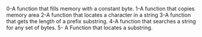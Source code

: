 0-A function that fills memory with a constant byte.
1-A function that copies memory area
2-A function that locates a character in a string
3-A function that gets the length of a prefix substring.
4-A function that searches a string for any set of bytes.
5- A Function that locates a substring.
